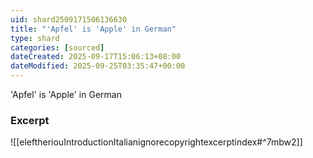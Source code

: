 ```yaml
---
uid: shard2509171506136630
title: "'Apfel' is 'Apple' in German"
type: shard
categories: [sourced]
dateCreated: 2025-09-17T15:06:13+08:00
dateModified: 2025-09-25T03:35:47+00:00
---
```

'Apfel' is 'Apple' in German
### Excerpt
![[eleftheriouIntroductionItalianignorecopyrightexcerptindex#^7mbw2]]